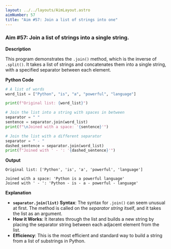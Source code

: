 ```yaml
---
layout: ../../layouts/AimLayout.astro
aimNumber: 57
title: "Aim #57: Join a list of strings into one"
---
```


### Aim #57: Join a list of strings into a single string.

**Description**

This program demonstrates the `.join()` method, which is the inverse of `.split()`. It takes a list of strings and concatenates them into a single string, with a specified separator between each element.

**Python Code**

```python
# A list of words
word_list = ["Python", "is", "a", "powerful", "language"]

print(f"Original list: {word_list}")

# Join the list into a string with spaces in between
separator = " "
sentence = separator.join(word_list)
print(f"\nJoined with a space: '{sentence}'")

# Join the list with a different separator
separator = " - "
dashed_sentence = separator.join(word_list)
print(f"Joined with ' - ': '{dashed_sentence}'")
```

**Output**

```text
Original list: ['Python', 'is', 'a', 'powerful', 'language']

Joined with a space: 'Python is a powerful language'
Joined with ' - ': 'Python - is - a - powerful - language'
```

**Explanation**

- **`separator.join(list)` Syntax**: The syntax for `.join()` can seem unusual at first. The method is called on the *separator string* itself, and it takes the list as an argument.
- **How it Works**: It iterates through the list and builds a new string by placing the separator string between each adjacent element from the list.
- **Efficiency**: This is the most efficient and standard way to build a string from a list of substrings in Python.
